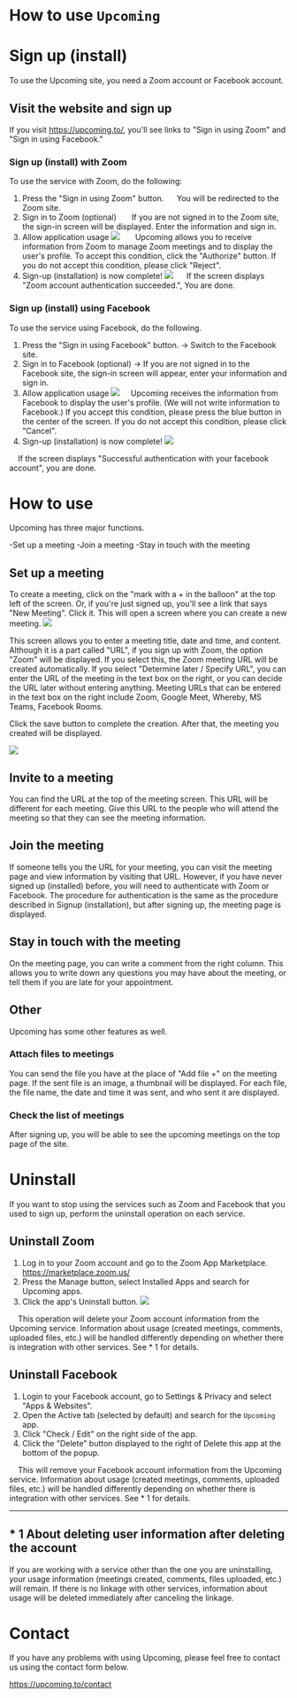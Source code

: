 # How to use `Upcoming`

# Sign up (install)

To use the Upcoming site, you need a Zoom account or Facebook account.

## Visit the website and sign up

If you visit https://upcoming.to/, you'll see links to "Sign in using Zoom" and "Sign in using Facebook."

### Sign up (install) with Zoom

To use the service with Zoom, do the following:

1. Press the "Sign in using Zoom" button.
     You will be redirected to the Zoom site.
2. Sign in to Zoom (optional)
      If you are not signed in to the Zoom site, the sign-in screen will be displayed. Enter the information and sign in.
3. Allow application usage
![](images/zoom-auth.png)
      Upcoming allows you to receive information from Zoom to manage Zoom meetings and to display the user's profile. To accept this condition, click the "Authorize" button. If you do not accept this condition, please click "Reject".
4. Sign-up (installation) is now complete!
    ![](images/zoom-success.png)
     If the screen displays "Zoom account authentication succeeded.", You are done.


### Sign up (install) using Facebook

To use the service using Facebook, do the following.

1. Press the "Sign in using Facebook" button. -> Switch to the Facebook site.
2. Sign in to Facebook (optional) -> If you are not signed in to the Facebook site, the sign-in screen will appear, enter your information and sign in.
3. Allow application usage
![](images/facebook-auth.png)
    Upcoming receives the information from Facebook to display the user's profile. (We will not write information to Facebook.) If you accept this condition, please press the blue button in the center of the screen. If you do not accept this condition, please click "Cancel".
4. Sign-up (installation) is now complete!
![](images/facebook-success.png)

    If the screen displays "Successful authentication with your facebook account", you are done.

# How to use

Upcoming has three major functions.

-Set up a meeting
-Join a meeting
-Stay in touch with the meeting

## Set up a meeting

To create a meeting, click on the "mark with a + in the balloon" at the top left of the screen. Or, if you're just signed up, you'll see a link that says "New Meeting". Click it. This will open a screen where you can create a new meeting.
![](images/create-event.png)

This screen allows you to enter a meeting title, date and time, and content. Although it is a part called "URL", if you sign up with Zoom, the option "Zoom" will be displayed. If you select this, the Zoom meeting URL will be created automatically. If you select "Determine later / Specify URL", you can enter the URL of the meeting in the text box on the right, or you can decide the URL later without entering anything. Meeting URLs that can be entered in the text box on the right include Zoom, Google Meet, Whereby, MS Teams, Facebook Rooms.

Click the save button to complete the creation. After that, the meeting you created will be displayed.

![](images/show-event.png)

## Invite to a meeting

You can find the URL at the top of the meeting screen. This URL will be different for each meeting. Give this URL to the people who will attend the meeting so that they can see the meeting information.

## Join the meeting

If someone tells you the URL for your meeting, you can visit the meeting page and view information by visiting that URL.
However, if you have never signed up (installed) before, you will need to authenticate with Zoom or Facebook. The procedure for authentication is the same as the procedure described in Signup (installation), but after signing up, the meeting page is displayed.

## Stay in touch with the meeting

On the meeting page, you can write a comment from the right column. This allows you to write down any questions you may have about the meeting, or tell them if you are late for your appointment.

## Other

Upcoming has some other features as well.

### Attach files to meetings

You can send the file you have at the place of "Add file +" on the meeting page. If the sent file is an image, a thumbnail will be displayed. For each file, the file name, the date and time it was sent, and who sent it are displayed.

### Check the list of meetings

After signing up, you will be able to see the upcoming meetings on the top page of the site.

# Uninstall

If you want to stop using the services such as Zoom and Facebook that you used to sign up, perform the uninstall operation on each service.

## Uninstall Zoom

1. Log in to your Zoom account and go to the Zoom App Marketplace. https://marketplace.zoom.us/
2. Press the Manage button, select Installed Apps and search for Upcoming apps.
3. Click the app's Uninstall button.
![](images/uninstall-zoom.png)

    This operation will delete your Zoom account information from the Upcoming service. Information about usage (created meetings, comments, uploaded files, etc.) will be handled differently depending on whether there is integration with other services. See * 1 for details.

## Uninstall Facebook

1. Login to your Facebook account, go to Settings & Privacy and select "Apps & Websites".
2. Open the Active tab (selected by default) and search for the `Upcoming` app.
3. Click "Check / Edit" on the right side of the app.
4. Click the "Delete" button displayed to the right of Delete this app at the bottom of the popup.

    This will remove your Facebook account information from the Upcoming service. Information about usage (created meetings, comments, uploaded files, etc.) will be handled differently depending on whether there is integration with other services. See * 1 for details.

----------

## * 1 About deleting user information after deleting the account

If you are working with a service other than the one you are uninstalling, your usage information (meetings created, comments, files uploaded, etc.) will remain. If there is no linkage with other services, information about usage will be deleted immediately after canceling the linkage.

# Contact

If you have any problems with using Upcoming, please feel free to contact us using the contact form below.

https://upcoming.to/contact
